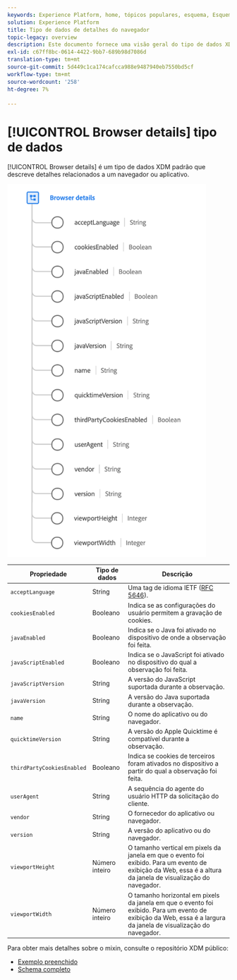 ```yaml
---
keywords: Experience Platform, home, tópicos populares, esquema, Esquema, XDM, campos, esquemas, esquemas, navegador, detalhes do navegador, tipo de dados, tipo de dados, tipo de dados;
solution: Experience Platform
title: Tipo de dados de detalhes do navegador
topic-legacy: overview
description: Este documento fornece uma visão geral do tipo de dados XDM de detalhes do navegador.
exl-id: c67ff8bc-0614-4422-9bb7-689b98d7086d
translation-type: tm+mt
source-git-commit: 5d449c1ca174cafcca988e9487940eb7550bd5cf
workflow-type: tm+mt
source-wordcount: '258'
ht-degree: 7%

---
```


# [!UICONTROL Browser details] tipo de dados

[!UICONTROL Browser details] é um tipo de dados XDM padrão que descreve detalhes relacionados a um navegador ou aplicativo.

<img src="../images/data-types/browser-details.png" width="450" /><br />

| Propriedade | Tipo de dados | Descrição |
| --- | --- | --- |
| `acceptLanguage` | String | Uma tag de idioma IETF ([RFC 5646](https://tools.ietf.org/html/rfc5646)). |
| `cookiesEnabled` | Booleano | Indica se as configurações do usuário permitem a gravação de cookies. |
| `javaEnabled` | Booleano | Indica se o Java foi ativado no dispositivo de onde a observação foi feita. |
| `javaScriptEnabled` | Booleano | Indica se o JavaScript foi ativado no dispositivo do qual a observação foi feita. |
| `javaScriptVersion` | String | A versão do JavaScript suportada durante a observação. |
| `javaVersion` | String | A versão do Java suportada durante a observação. |
| `name` | String | O nome do aplicativo ou do navegador. |
| `quicktimeVersion` | String | A versão do Apple Quicktime é compatível durante a observação. |
| `thirdPartyCookiesEnabled` | Booleano | Indica se cookies de terceiros foram ativados no dispositivo a partir do qual a observação foi feita. |
| `userAgent` | String | A sequência do agente do usuário HTTP da solicitação do cliente. |
| `vendor` | String | O fornecedor do aplicativo ou navegador. |
| `version` | String | A versão do aplicativo ou do navegador. |
| `viewportHeight` | Número inteiro | O tamanho vertical em pixels da janela em que o evento foi exibido. Para um evento de exibição da Web, essa é a altura da janela de visualização do navegador. |
| `viewportWidth` | Número inteiro | O tamanho horizontal em pixels da janela em que o evento foi exibido. Para um evento de exibição da Web, essa é a largura da janela de visualização do navegador. |

Para obter mais detalhes sobre o mixin, consulte o repositório XDM público:

* [Exemplo preenchido](https://github.com/adobe/xdm/blob/master/components/datatypes/browserdetails.example.1.json)
* [Schema completo](https://github.com/adobe/xdm/blob/master/components/datatypes/browserdetails.schema.json)
